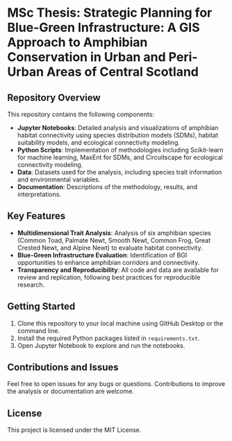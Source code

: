 # MSc Thesis: Strategic Planning for Blue-Green Infrastructure: A GIS Approach to Amphibian Conservation in Urban and Peri-Urban Areas of Central Scotland

## Repository Overview

This repository contains the following components:

- **Jupyter Notebooks**: Detailed analysis and visualizations of amphibian habitat connectivity using species distribution models (SDMs), habitat suitability models, and ecological connectivity modeling.
- **Python Scripts**: Implementation of methodologies including Scikit-learn for machine learning, MaxEnt for SDMs, and Circuitscape for ecological connectivity modeling.
- **Data**: Datasets used for the analysis, including species trait information and environmental variables.
- **Documentation**: Descriptions of the methodology, results, and interpretations.

## Key Features

- **Multidimensional Trait Analysis**: Analysis of six amphibian species (Common Toad, Palmate Newt, Smooth Newt, Common Frog, Great Crested Newt, and Alpine Newt) to evaluate habitat connectivity.
- **Blue-Green Infrastructure Evaluation**: Identification of BGI opportunities to enhance amphibian corridors and connectivity.
- **Transparency and Reproducibility**: All code and data are available for review and replication, following best practices for reproducible research.

## Getting Started

1. Clone this repository to your local machine using GitHub Desktop or the command line.
2. Install the required Python packages listed in `requirements.txt`.
3. Open Jupyter Notebook to explore and run the notebooks.

## Contributions and Issues

Feel free to open issues for any bugs or questions. Contributions to improve the analysis or documentation are welcome.

## License

This project is licensed under the MIT License.
